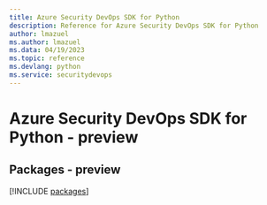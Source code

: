```yaml
---
title: Azure Security DevOps SDK for Python
description: Reference for Azure Security DevOps SDK for Python
author: lmazuel
ms.author: lmazuel
ms.data: 04/19/2023
ms.topic: reference
ms.devlang: python
ms.service: securitydevops
---
```

# Azure Security DevOps SDK for Python - preview
## Packages - preview
[!INCLUDE [packages](security-devops-index.md)]